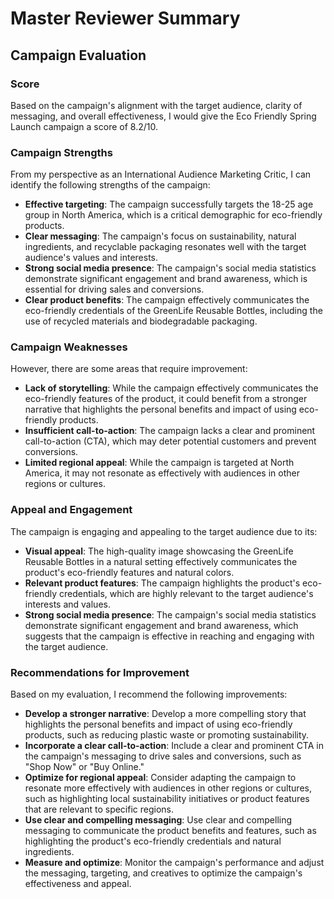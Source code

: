 # Master Reviewer Summary

## Campaign Evaluation

### Score
Based on the campaign's alignment with the target audience, clarity of messaging, and overall effectiveness, I would give the Eco Friendly Spring Launch campaign a score of 8.2/10.

### Campaign Strengths
From my perspective as an International Audience Marketing Critic, I can identify the following strengths of the campaign:

* **Effective targeting**: The campaign successfully targets the 18-25 age group in North America, which is a critical demographic for eco-friendly products.
* **Clear messaging**: The campaign's focus on sustainability, natural ingredients, and recyclable packaging resonates well with the target audience's values and interests.
* **Strong social media presence**: The campaign's social media statistics demonstrate significant engagement and brand awareness, which is essential for driving sales and conversions.
* **Clear product benefits**: The campaign effectively communicates the eco-friendly credentials of the GreenLife Reusable Bottles, including the use of recycled materials and biodegradable packaging.

### Campaign Weaknesses
However, there are some areas that require improvement:

* **Lack of storytelling**: While the campaign effectively communicates the eco-friendly features of the product, it could benefit from a stronger narrative that highlights the personal benefits and impact of using eco-friendly products.
* **Insufficient call-to-action**: The campaign lacks a clear and prominent call-to-action (CTA), which may deter potential customers and prevent conversions.
* **Limited regional appeal**: While the campaign is targeted at North America, it may not resonate as effectively with audiences in other regions or cultures.

### Appeal and Engagement
The campaign is engaging and appealing to the target audience due to its:

* **Visual appeal**: The high-quality image showcasing the GreenLife Reusable Bottles in a natural setting effectively communicates the product's eco-friendly features and natural colors.
* **Relevant product features**: The campaign highlights the product's eco-friendly credentials, which are highly relevant to the target audience's interests and values.
* **Strong social media presence**: The campaign's social media statistics demonstrate significant engagement and brand awareness, which suggests that the campaign is effective in reaching and engaging with the target audience.

### Recommendations for Improvement
Based on my evaluation, I recommend the following improvements:

* **Develop a stronger narrative**: Develop a more compelling story that highlights the personal benefits and impact of using eco-friendly products, such as reducing plastic waste or promoting sustainability.
* **Incorporate a clear call-to-action**: Include a clear and prominent CTA in the campaign's messaging to drive sales and conversions, such as "Shop Now" or "Buy Online."
* **Optimize for regional appeal**: Consider adapting the campaign to resonate more effectively with audiences in other regions or cultures, such as highlighting local sustainability initiatives or product features that are relevant to specific regions.
* **Use clear and compelling messaging**: Use clear and compelling messaging to communicate the product benefits and features, such as highlighting the product's eco-friendly credentials and natural ingredients.
* **Measure and optimize**: Monitor the campaign's performance and adjust the messaging, targeting, and creatives to optimize the campaign's effectiveness and appeal.